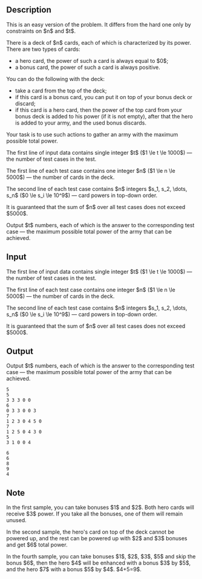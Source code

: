 ## Description

<div><p><span class="tex-font-style-bf">This is an easy version of the problem. It differs from the hard one only by constraints on $n$ and $t$</span>.</p><p>There is a deck of $n$ cards, each of which is characterized by its power. There are two types of cards:</p><ul> <li> a hero card, the power of such a card is always equal to $0$; </li><li> a bonus card, the power of such a card is always positive. </li></ul><p>You can do the following with the deck:</p><ul> <li> take a card from the top of the deck; </li><li> if this card is a bonus card, you can put it <span class="tex-font-style-bf">on top</span> of your bonus deck or discard; </li><li> if this card is a hero card, then the power of <span class="tex-font-style-bf">the top</span> card from your bonus deck is added to his power (if it is not empty), after that the hero is added to your army, and the used bonus discards. </li></ul><p>Your task is to use such actions to gather an army with the maximum possible total power.</p></div><div class="input-specification"><p>The first line of input data contains single integer $t$ ($1 \le t \le 1000$)&nbsp;— the number of test cases in the test.</p><p>The first line of each test case contains one integer $n$ ($1 \le n \le 5000$)&nbsp;— the number of cards in the deck.</p><p>The second line of each test case contains $n$ integers $s_1, s_2, \dots, s_n$ ($0 \le s_i \le 10^9$)&nbsp;— card powers in top-down order.</p><p>It is guaranteed that the sum of $n$ over all test cases does not exceed $5000$.</p></div><div class="output-specification"><p>Output $t$ numbers, each of which is the answer to the corresponding test case — the maximum possible total power of the army that can be achieved.</p></div>

## Input

<p>The first line of input data contains single integer $t$ ($1 \le t \le 1000$)&nbsp;— the number of test cases in the test.</p><p>The first line of each test case contains one integer $n$ ($1 \le n \le 5000$)&nbsp;— the number of cards in the deck.</p><p>The second line of each test case contains $n$ integers $s_1, s_2, \dots, s_n$ ($0 \le s_i \le 10^9$)&nbsp;— card powers in top-down order.</p><p>It is guaranteed that the sum of $n$ over all test cases does not exceed $5000$.</p>

## Output

<p>Output $t$ numbers, each of which is the answer to the corresponding test case — the maximum possible total power of the army that can be achieved.</p>





```input1|2,3,6,7,10,11
5
5
3 3 3 0 0
6
0 3 3 0 0 3
7
1 2 3 0 4 5 0
7
1 2 5 0 4 3 0
5
3 1 0 0 4
```




```output1
6
6
8
9
4
```



## Note

<p>In the first sample, you can take bonuses $1$ and $2$. Both hero cards will receive $3$ power. If you take all the bonuses, one of them will remain unused.</p><p>In the second sample, the hero's card on top of the deck cannot be powered up, and the rest can be powered up with $2$ and $3$ bonuses and get $6$ total power.</p><p>In the fourth sample, you can take bonuses $1$, $2$, $3$, $5$ and skip the bonus $6$, then the hero $4$ will be enhanced with a bonus $3$ by $5$, and the hero $7$ with a bonus $5$ by $4$. $4+5=9$.</p>
